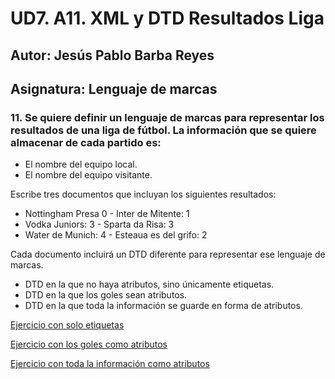 # UD7. A11. XML y DTD Resultados Liga

## Autor: Jesús Pablo Barba Reyes

## Asignatura: Lenguaje de marcas

### 11. Se quiere definir un lenguaje de marcas para representar los resultados de una liga de fútbol. La información que se quiere almacenar de cada partido es:

-   El nombre del equipo local.
-   El nombre del equipo visitante.

Escribe tres documentos que incluyan los siguientes resultados:

-   Nottingham Presa 0 - Inter de Mitente: 1
-   Vodka Juniors: 3 - Sparta da Risa: 3
-   Water de Munich: 4 - Esteaua es del grifo: 2

Cada documento incluirá un DTD diferente para representar ese lenguaje de marcas.

-   DTD en la que no haya atributos, sino únicamente etiquetas.
-   DTD en la que los goles sean atributos.
-   DTD en la que toda la información se guarde en forma de atributos.

[Ejercicio con solo etiquetas](./liga/resultadosliga.xml)

[Ejercicio con los goles como atributos](./liga/resultadosliga(2).xml)

[Ejercicio con toda la información como atributos](./liga/resultadosliga(3).xml)